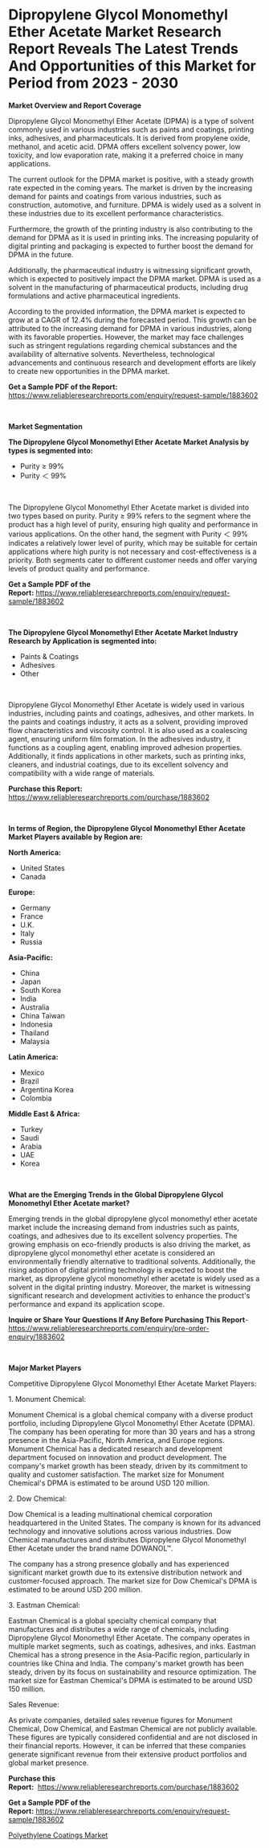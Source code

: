 <p><h1>Dipropylene Glycol Monomethyl Ether Acetate Market Research Report Reveals The Latest Trends And Opportunities of this Market for Period from 2023 - 2030</h1></p><p><strong>Market Overview and Report Coverage</strong></p>
<p><p>Dipropylene Glycol Monomethyl Ether Acetate (DPMA) is a type of solvent commonly used in various industries such as paints and coatings, printing inks, adhesives, and pharmaceuticals. It is derived from propylene oxide, methanol, and acetic acid. DPMA offers excellent solvency power, low toxicity, and low evaporation rate, making it a preferred choice in many applications.</p><p>The current outlook for the DPMA market is positive, with a steady growth rate expected in the coming years. The market is driven by the increasing demand for paints and coatings from various industries, such as construction, automotive, and furniture. DPMA is widely used as a solvent in these industries due to its excellent performance characteristics.</p><p>Furthermore, the growth of the printing industry is also contributing to the demand for DPMA as it is used in printing inks. The increasing popularity of digital printing and packaging is expected to further boost the demand for DPMA in the future.</p><p>Additionally, the pharmaceutical industry is witnessing significant growth, which is expected to positively impact the DPMA market. DPMA is used as a solvent in the manufacturing of pharmaceutical products, including drug formulations and active pharmaceutical ingredients.</p><p>According to the provided information, the DPMA market is expected to grow at a CAGR of 12.4% during the forecasted period. This growth can be attributed to the increasing demand for DPMA in various industries, along with its favorable properties. However, the market may face challenges such as stringent regulations regarding chemical substances and the availability of alternative solvents. Nevertheless, technological advancements and continuous research and development efforts are likely to create new opportunities in the DPMA market.</p></p>
<p><strong>Get a Sample PDF of the Report:</strong> <a href="https://www.reliableresearchreports.com/enquiry/request-sample/1883602">https://www.reliableresearchreports.com/enquiry/request-sample/1883602</a></p>
<p>&nbsp;</p>
<p><strong>Market Segmentation</strong></p>
<p><strong>The Dipropylene Glycol Monomethyl Ether Acetate Market Analysis by types is segmented into:</strong></p>
<p><ul><li>Purity ≥ 99%</li><li>Purity ＜ 99%</li></ul></p>
<p>&nbsp;</p>
<p><p>The Dipropylene Glycol Monomethyl Ether Acetate market is divided into two types based on purity. Purity ≥ 99% refers to the segment where the product has a high level of purity, ensuring high quality and performance in various applications. On the other hand, the segment with Purity ＜ 99% indicates a relatively lower level of purity, which may be suitable for certain applications where high purity is not necessary and cost-effectiveness is a priority. Both segments cater to different customer needs and offer varying levels of product quality and performance.</p></p>
<p><strong>Get a Sample PDF of the Report:</strong>&nbsp;<a href="https://www.reliableresearchreports.com/enquiry/request-sample/1883602">https://www.reliableresearchreports.com/enquiry/request-sample/1883602</a></p>
<p>&nbsp;</p>
<p><strong>The Dipropylene Glycol Monomethyl Ether Acetate Market Industry Research by Application is segmented into:</strong></p>
<p><ul><li>Paints & Coatings</li><li>Adhesives</li><li>Other</li></ul></p>
<p>&nbsp;</p>
<p><p>Dipropylene Glycol Monomethyl Ether Acetate is widely used in various industries, including paints and coatings, adhesives, and other markets. In the paints and coatings industry, it acts as a solvent, providing improved flow characteristics and viscosity control. It is also used as a coalescing agent, ensuring uniform film formation. In the adhesives industry, it functions as a coupling agent, enabling improved adhesion properties. Additionally, it finds applications in other markets, such as printing inks, cleaners, and industrial coatings, due to its excellent solvency and compatibility with a wide range of materials.</p></p>
<p><strong>Purchase this Report:</strong>&nbsp; <a href="https://www.reliableresearchreports.com/purchase/1883602">https://www.reliableresearchreports.com/purchase/1883602</a></p>
<p>&nbsp;</p>
<p><strong>In terms of Region, the Dipropylene Glycol Monomethyl Ether Acetate Market Players available by Region are:</strong></p>
<p>
    <p> <strong> North America: </strong>
        <ul>
            <li>United States</li>
            <li>Canada</li>
        </ul>
        </p> 
    <p> <strong> Europe: </strong>
        <ul>
            <li>Germany</li>
            <li>France</li>
            <li>U.K.</li>
            <li>Italy</li>
            <li>Russia</li>
        </ul>
        </p> 
    <p> <strong> Asia-Pacific: </strong>
        <ul>
            <li>China</li>
            <li>Japan</li>
            <li>South Korea</li>
            <li>India</li>
            <li>Australia</li>
            <li>China Taiwan</li>
            <li>Indonesia</li>
            <li>Thailand</li>
            <li>Malaysia</li>
        </ul>
        </p> 
    <p> <strong> Latin America: </strong>
        <ul>
            <li>Mexico</li>
            <li>Brazil</li>
            <li>Argentina Korea</li>
            <li>Colombia</li>
        </ul>
        </p> 
    <p> <strong> Middle East & Africa: </strong>
        <ul>
            <li>Turkey</li>
            <li>Saudi</li>
            <li>Arabia</li>
            <li>UAE</li>
            <li>Korea</li>
        </ul>
    </p>
    </p>
<p>&nbsp;</p>
<p><strong>What are the Emerging Trends in the Global Dipropylene Glycol Monomethyl Ether Acetate market?</strong></p>
<p><p>Emerging trends in the global dipropylene glycol monomethyl ether acetate market include the increasing demand from industries such as paints, coatings, and adhesives due to its excellent solvency properties. The growing emphasis on eco-friendly products is also driving the market, as dipropylene glycol monomethyl ether acetate is considered an environmentally friendly alternative to traditional solvents. Additionally, the rising adoption of digital printing technology is expected to boost the market, as dipropylene glycol monomethyl ether acetate is widely used as a solvent in the digital printing industry. Moreover, the market is witnessing significant research and development activities to enhance the product's performance and expand its application scope.</p></p>
<p><strong>Inquire or Share Your Questions If Any Before Purchasing This Report</strong>- <a href="https://www.reliableresearchreports.com/enquiry/pre-order-enquiry/1883602">https://www.reliableresearchreports.com/enquiry/pre-order-enquiry/1883602</a></p>
<p>&nbsp;</p>
<p><strong>Major Market Players</strong></p>
<p><p>Competitive Dipropylene Glycol Monomethyl Ether Acetate Market Players:</p><p>1. Monument Chemical:</p><p>Monument Chemical is a global chemical company with a diverse product portfolio, including Dipropylene Glycol Monomethyl Ether Acetate (DPMA). The company has been operating for more than 30 years and has a strong presence in the Asia-Pacific, North America, and Europe regions. Monument Chemical has a dedicated research and development department focused on innovation and product development. The company's market growth has been steady, driven by its commitment to quality and customer satisfaction. The market size for Monument Chemical's DPMA is estimated to be around USD 120 million.</p><p>2. Dow Chemical:</p><p>Dow Chemical is a leading multinational chemical corporation headquartered in the United States. The company is known for its advanced technology and innovative solutions across various industries. Dow Chemical manufactures and distributes Dipropylene Glycol Monomethyl Ether Acetate under the brand name DOWANOL™.</p><p>The company has a strong presence globally and has experienced significant market growth due to its extensive distribution network and customer-focused approach. The market size for Dow Chemical's DPMA is estimated to be around USD 200 million.</p><p>3. Eastman Chemical:</p><p>Eastman Chemical is a global specialty chemical company that manufactures and distributes a wide range of chemicals, including Dipropylene Glycol Monomethyl Ether Acetate. The company operates in multiple market segments, such as coatings, adhesives, and inks. Eastman Chemical has a strong presence in the Asia-Pacific region, particularly in countries like China and India. The company's market growth has been steady, driven by its focus on sustainability and resource optimization. The market size for Eastman Chemical's DPMA is estimated to be around USD 150 million.</p><p>Sales Revenue:</p><p>As private companies, detailed sales revenue figures for Monument Chemical, Dow Chemical, and Eastman Chemical are not publicly available. These figures are typically considered confidential and are not disclosed in their financial reports. However, it can be inferred that these companies generate significant revenue from their extensive product portfolios and global market presence.</p></p>
<p><strong>Purchase this Report:</strong>&nbsp;&nbsp;<a href="https://www.reliableresearchreports.com/purchase/1883602">https://www.reliableresearchreports.com/purchase/1883602</a></p>
<p></p>
<p><strong>Get a Sample PDF of the Report:</strong>&nbsp;<a href="https://www.reliableresearchreports.com/enquiry/request-sample/1883602">https://www.reliableresearchreports.com/enquiry/request-sample/1883602</a></p>
<p><p><a href="https://github.com/CliffMedina6/Market-Research-Report-List-2/blob/main/polyethylene-coatings-market.md">Polyethylene Coatings Market</a></p></p>